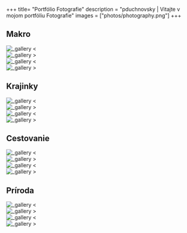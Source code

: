 +++
title= "Portfólio Fotografie"
description = "pduchnovsky | Vitajte v mojom portfóliu Fotografie"
images = ["photos/photography.png"]
+++

## Makro
![_gallery <](photos/DSC01515.jpg)  
![_gallery >](photos/DSC04396.jpg)  
![_gallery <](photos/DSC01066.jpg)  
![_gallery >](photos/DSCF1638.jpg)

## Krajinky
![_gallery <](photos/DSC00221.jpg)  
![_gallery >](photos/DSC05738.jpg)  
![_gallery <](photos/DSC99990.jpg)  
![_gallery >](photos/DSC02913.jpg)

## Cestovanie
![_gallery <](photos/DSC05372.jpg)  
![_gallery >](photos/DSC03048.jpg)  
![_gallery <](photos/DSC01361.jpg)  
![_gallery >](photos/DSC03750.jpg)

## Príroda
![_gallery <](photos/DSC06055.jpg)  
![_gallery >](photos/DSC04214.jpg)  
![_gallery <](photos/DSC03949.jpg)  
![_gallery >](photos/DSC00220.jpg)
